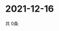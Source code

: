 # 2021-12-16
  共 0条

  <!-- BEGIN -->
  <!-- 最后更新时间Thu Dec 16 2021 00:18:24 GMT+0000 (Coordinated Universal Time) -->
  
  <!-- END -->
  
  